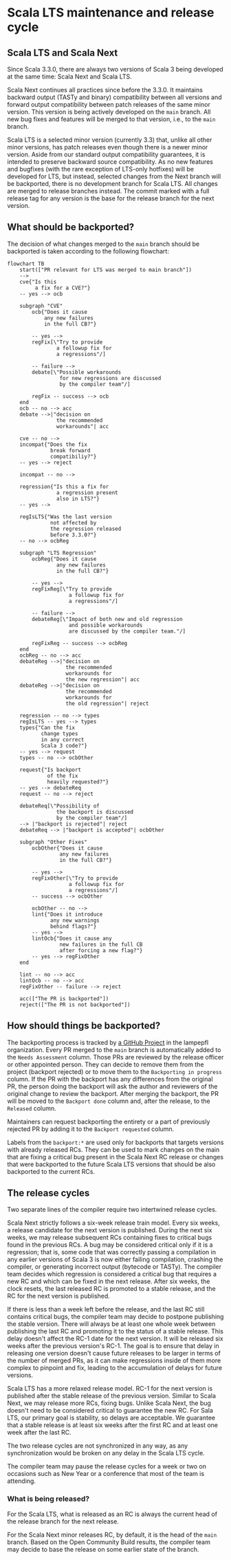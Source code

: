 # Scala LTS maintenance and release cycle

## Scala LTS and Scala Next

Since Scala 3.3.0, there are always two versions of Scala 3 being developed at the same time: Scala Next and Scala LTS.

Scala Next continues all practices since before the 3.3.0. It maintains backward output (TASTy and binary) compatibility between all versions and forward output compatibility between patch releases of the same minor version. This version is being actively developed on the `main` branch. All new bug fixes and features will be merged to that version, i.e., to the `main` branch.

Scala LTS is a selected minor version (currently 3.3) that, unlike all other minor versions, has patch releases even though there is a newer minor version. Aside from our standard output compatibility guarantees, it is intended to preserve backward source compatibility. As no new features and bugfixes (with the rare exception of LTS-only hotfixes) will be developed for LTS, but instead, selected changes from the Next branch will be backported, there is no development branch for Scala LTS. All changes are merged to release branches instead. The commit marked with a full release tag for any version is the base for the release branch for the next version.

## What should be backported?

The decision of what changes merged to the `main` branch should be backported is taken according to the following flowchart:

```mermaid
flowchart TB
    start(["PR relevant for LTS was merged to main branch"])
    -->
    cve{"Is this
         a fix for a CVE?"}
    -- yes --> ocb

    subgraph "CVE"
        ocb{"Does it cause
            any new failures
            in the full CB?"}

        -- yes -->
        regFix[\"Try to provide
                a followup fix for
                a regressions"/]

        -- failure -->
        debate[\"Possible workarounds
                 for new regressions are discussed
                 by the compiler team"/]

        regFix -- success --> ocb
    end
    ocb -- no --> acc
    debate -->|"decision on
                the recommended
                workarounds"| acc

    cve -- no -->
    incompat{"Does the fix
              break forward
              compatibiliy?"}
    -- yes --> reject

    incompat -- no -->

    regression{"Is this a fix for
                a regression present
                also in LTS?"}
    -- yes -->

    regIsLTS{"Was the last version
              not affected by
              the regression released
              before 3.3.0?"}
    -- no --> ocbReg

    subgraph "LTS Regression"
        ocbReg{"Does it cause
                any new failures
                in the full CB?"}

        -- yes -->
        regFixReg[\"Try to provide
                    a followup fix for
                    a regressions"/]

        -- failure -->
        debateReg[\"Impact of both new and old regression
                    and possible workarounds
                    are discussed by the compiler team."/]

        regFixReg -- success --> ocbReg
    end
    ocbReg -- no --> acc
    debateReg -->|"decision on
                   the recommended
                   workarounds for
                   the new regression"| acc
    debateReg -->|"decision on
                   the recommended
                   workarounds for
                   the old regression"| reject

    regression -- no --> types
    regIsLTS -- yes --> types
    types{"Can the fix
           change types
           in any correct
           Scala 3 code?"}
    -- yes --> request
    types -- no --> ocbOther

    request{"Is backport
             of the fix
             heavily requested?"}
    -- yes --> debateReq
    request -- no --> reject

    debateReq[\"Possibility of
                the backport is discussed
                by the compiler team"/]
    --> |"backport is rejected"| reject
    debateReq --> |"backport is accepted"| ocbOther

    subgraph "Other Fixes"
        ocbOther{"Does it cause
                 any new failures
                 in the full CB?"}

        -- yes -->
        regFixOther[\"Try to provide
                    a followup fix for
                    a regressions"/]
        -- success --> ocbOther

        ocbOther -- no -->
        lint{"Does it introduce
              any new warnings
              behind flags?"}
        -- yes -->
        lintOcb{"Does it cause any
                 new failures in the full CB
                 after forcing a new flag?"}
        -- yes --> regFixOther
    end

    lint -- no --> acc
    lintOcb -- no --> acc
    regFixOther -- failure --> reject

    acc(["The PR is backported"])
    reject(["The PR is not backported"])
```

## How should things be backported?

The backporting process is tracked by [a GitHub Project](https://github.com/orgs/lampepfl/projects/6) in the lampepfl organization. Every PR merged to the `main` branch is automatically added to the `Needs Assessment` column. Those PRs are reviewed by the release officer or other appointed person. They can decide to remove them from the project (backport rejected) or to move them to the `Backporting in progress` column. If the PR with the backport has any differences from the original PR, the person doing the backport will ask the author and reviewers of the original change to review the backport. After merging the backport, the PR will be moved to the `Backport done` column and, after the release, to the `Released` column.

Maintainers can request backporting the entirety or a part of previously rejected PR by adding it to the `Backport requested` column.

Labels from the `backport:*`  are used only for backports that targets versions with already released RCs.  They can be used to mark changes on the main that are fixing a critical bug present in the Scala Next RC release or changes that were backported to the future Scala LTS versions that should be also backported to the current RCs.

## The release cycles

Two separate lines of the compiler require two intertwined release cycles.

Scala Next strictly follows a six-week release train model. Every six weeks, a release candidate for the next version is published. During the next six weeks, we may release subsequent RCs containing fixes to critical bugs found in the previous RCs. A bug may be considered critical only if it is a regression; that is, some code that was correctly passing a compilation in any earlier versions of Scala 3 is now either failing compilation, crashing the compiler, or generating incorrect output (bytecode or TASTy). The compiler team decides which regression is considered a critical bug that requires a new RC and which can be fixed in the next release. After six weeks, the clock resets, the last released RC is promoted to a stable release, and the RC for the next version is published.

If there is less than a week left before the release, and the last RC still contains critical bugs, the compiler team may decide to postpone publishing the stable version.  There will always be at least one whole week between publishing the last RC and promoting it to the status of a stable release. This delay doesn't affect the RC-1 date for the next version. It will be released six weeks after the previous version's RC-1. The goal is to ensure that delay in releasing one version doesn't cause future releases to be larger in terms of the number of merged PRs, as it can make regressions inside of them more complex to pinpoint and fix, leading to the accumulation of delays for future versions.

Scala LTS has a more relaxed release model. RC-1 for the next version is published after the stable release of the previous version. Similar to Scala Next, we may release more RCs, fixing bugs. Unlike Scala Next, the bug doesn't need to be considered critical to guarantee the new RC. For Sala LTS, our primary goal is stability, so delays are acceptable. We guarantee that a stable release is at least six weeks after the first RC and at least one week after the last RC.

The two release cycles are not synchronized in any way, as any synchronization would be broken on any delay in the Scala LTS cycle.

The compiler team may pause the release cycles for a week or two on occasions such as New Year or a conference that most of the team is attending.

### What is being released?

For the Scala LTS, what is released as an RC is always the current head of the release branch for the next release.

For the Scala Next minor releases RC, by default, it is the head of the `main` branch. Based on the Open Community Build results, the compiler team may decide to base the release on some earlier state of the branch.
